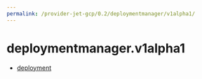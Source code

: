 ```yaml
---
permalink: /provider-jet-gcp/0.2/deploymentmanager/v1alpha1/
---
```


# deploymentmanager.v1alpha1



* [deployment](deployment.md)
